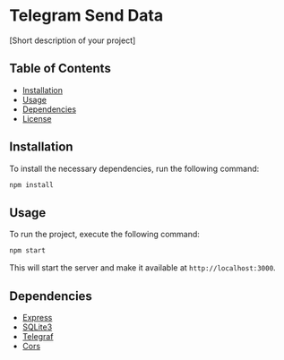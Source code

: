 # Telegram Send Data

[Short description of your project]

## Table of Contents

- [Installation](#installation)
- [Usage](#usage)
- [Dependencies](#dependencies)
- [License](#license)

## Installation

To install the necessary dependencies, run the following command:

```bash
npm install
```

## Usage

To run the project, execute the following command:

```bash
npm start
```

This will start the server and make it available at `http://localhost:3000`.

## Dependencies

- [Express](https://expressjs.com/)
- [SQLite3](https://www.npmjs.com/package/sqlite3)
- [Telegraf](https://telegraf.js.org/)
- [Cors](https://www.npmjs.com/package/cors)
